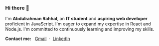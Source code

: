 ### Hi there 👋

I'm **Abdulrahman Rahhal**, an **IT student** and **aspiring web developer** proficient in JavaScript. I'm eager to expand my expertise in React and Node.js. I'm committed to continuously learning and improving my skills.

**Contact me:** &nbsp; [Gmail](rahhal.abdelrahman@gmail.com) &nbsp;&centerdot;&nbsp; [LinkedIn](https://www.linkedin.com/in/abdulrahman-rahhal/)

